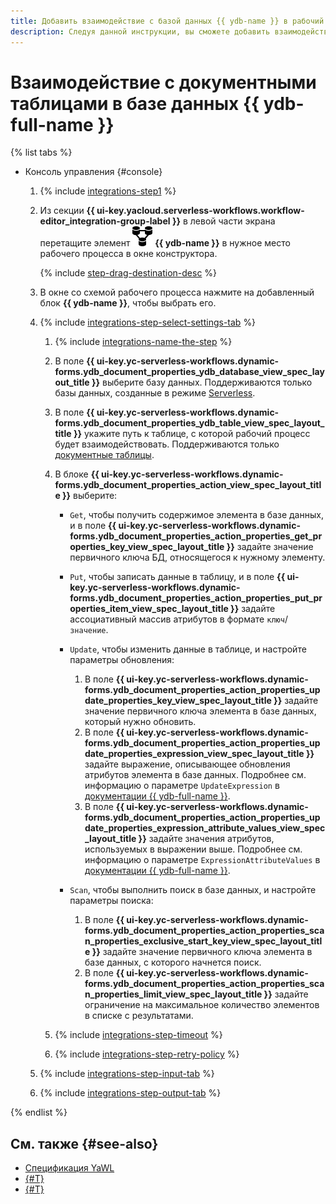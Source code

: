 ```yaml
---
title: Добавить взаимодействие с базой данных {{ ydb-name }} в рабочий процесс {{ sw-name }}
description: Следуя данной инструкции, вы сможете добавить взаимодействие с документными таблицами в базе данных {{ ydb-full-name }} в рабочий процесс {{ sw-full-name }} с помощью конструктора шагов рабочего процесса.
---
```


# Взаимодействие с документными таблицами в базе данных {{ ydb-full-name }}

{% list tabs %}

- Консоль управления {#console}

  1. {% include [integrations-step1](../../../../_includes/serverless-integrations/workflows-constructor/integrations-step1.md) %} 
  1. Из секции **{{ ui-key.yacloud.serverless-workflows.workflow-editor_integration-group-label }}** в левой части экрана перетащите элемент ![ydb-icon](../../../../_assets/ydb-icon.svg) **{{ ydb-name }}** в нужное место рабочего процесса в окне конструктора.

      {% include [step-drag-destination-desc](../../../../_includes/serverless-integrations/workflows-constructor/step-drag-destination-desc.md) %}
  1. В окне со схемой рабочего процесса нажмите на добавленный блок **{{ ydb-name }}**, чтобы выбрать его.
  1. {% include [integrations-step-select-settings-tab](../../../../_includes/serverless-integrations/workflows-constructor/integrations-step-select-settings-tab.md) %}

      1. {% include [integrations-name-the-step](../../../../_includes/serverless-integrations/workflows-constructor/integrations-name-the-step.md) %}
      1. В поле **{{ ui-key.yc-serverless-workflows.dynamic-forms.ydb_document_properties_ydb_database_view_spec_layout_title }}** выберите базу данных. Поддерживаются только базы данных, созданные в режиме [Serverless](../../../../ydb/concepts/serverless-and-dedicated.md#serverless).
      1. В поле **{{ ui-key.yc-serverless-workflows.dynamic-forms.ydb_document_properties_ydb_table_view_spec_layout_title }}** укажите путь к таблице, с которой рабочий процесс будет взаимодействовать. Поддерживаются только [документные таблицы](../../../../ydb/concepts/dynamodb-tables.md).
      1. В блоке **{{ ui-key.yc-serverless-workflows.dynamic-forms.ydb_document_properties_action_view_spec_layout_title }}** выберите:

          * `Get`, чтобы получить содержимое элемента в базе данных, и в поле **{{ ui-key.yc-serverless-workflows.dynamic-forms.ydb_document_properties_action_properties_get_properties_key_view_spec_layout_title }}** задайте значение первичного ключа БД, относящегося к нужному элементу.
          * `Put`, чтобы записать данные в таблицу, и в поле **{{ ui-key.yc-serverless-workflows.dynamic-forms.ydb_document_properties_action_properties_put_properties_item_view_spec_layout_title }}** задайте ассоциативный массив атрибутов в формате `ключ`/`значение`.
          * `Update`, чтобы изменить данные в таблице, и настройте параметры обновления:

              1. В поле **{{ ui-key.yc-serverless-workflows.dynamic-forms.ydb_document_properties_action_properties_update_properties_key_view_spec_layout_title }}** задайте значение первичного ключа элемента в базе данных, который нужно обновить.
              1. В поле **{{ ui-key.yc-serverless-workflows.dynamic-forms.ydb_document_properties_action_properties_update_properties_expression_view_spec_layout_title }}** задайте выражение, описывающее обновления атрибутов элемента в базе данных. Подробнее см. информацию о параметре `UpdateExpression` в [документации {{ ydb-full-name }}](../../../../ydb/docapi/api-ref/actions/updateItem.md#parametry).
              1. В поле **{{ ui-key.yc-serverless-workflows.dynamic-forms.ydb_document_properties_action_properties_update_properties_expression_attribute_values_view_spec_layout_title }}** задайте значения атрибутов, используемых в выражении выше. Подробнее см. информацию о параметре `ExpressionAttributeValues` в [документации {{ ydb-full-name }}](../../../../ydb/docapi/api-ref/actions/updateItem.md#parametry).

          * `Scan`, чтобы выполнить поиск в базе данных, и настройте параметры поиска:

              1. В поле **{{ ui-key.yc-serverless-workflows.dynamic-forms.ydb_document_properties_action_properties_scan_properties_exclusive_start_key_view_spec_layout_title }}** задайте значение первичного ключа элемента в базе данных, с которого начнется поиск.
              1. В поле **{{ ui-key.yc-serverless-workflows.dynamic-forms.ydb_document_properties_action_properties_scan_properties_limit_view_spec_layout_title }}** задайте ограничение на максимальное количество элементов в списке с результатами.

      1. {% include [integrations-step-timeout](../../../../_includes/serverless-integrations/workflows-constructor/integrations-step-timeout.md) %}
      1. {% include [integrations-step-retry-policy](../../../../_includes/serverless-integrations/workflows-constructor/integrations-step-retry-policy.md) %}
  1. {% include [integrations-step-input-tab](../../../../_includes/serverless-integrations/workflows-constructor/integrations-step-input-tab.md) %}
  1. {% include [integrations-step-output-tab](../../../../_includes/serverless-integrations/workflows-constructor/integrations-step-output-tab.md) %}

{% endlist %}

## См. также {#see-also}

* [Спецификация YaWL](../../../concepts/workflows/yawl/integration/ydbdocument.md)
* [{#T}](../workflow/create-constructor.md)
* [{#T}](../workflow/update.md)
